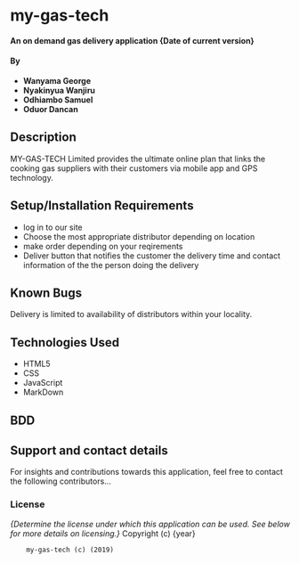 # my-gas-tech
#### An on demand gas delivery application {Date of current version}
#### By 
- **Wanyama George**
- **Nyakinyua Wanjiru**
- **Odhiambo Samuel**
- **Oduor Dancan**
        
## Description
MY-GAS-TECH Limited provides the ultimate online plan that links the cooking gas suppliers with their customers via mobile app and GPS technology.

## Setup/Installation Requirements
- log in to our site
- Choose the most appropriate distributor depending on location
- make order depending on your reqirements
- Deliver button that notifies the customer the delivery time and contact information of the the person doing the delivery


## Known Bugs
Delivery is limited to availability of distributors within your locality.
## Technologies Used
- HTML5
- CSS
- JavaScript
- MarkDown

## BDD

## Support and contact details
For insights and contributions towards this application, feel free to contact the following contributors...

### License
*{Determine the license under which this application can be used.  See below for more details on licensing.}*
Copyright (c) {year} 

        my-gas-tech (c) (2019)